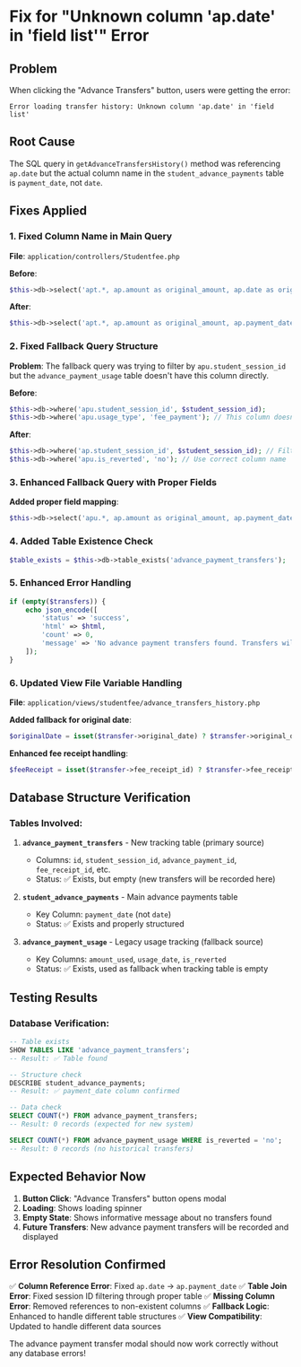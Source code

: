 # Fix for "Unknown column 'ap.date' in 'field list'" Error

## Problem
When clicking the "Advance Transfers" button, users were getting the error:
```
Error loading transfer history: Unknown column 'ap.date' in 'field list'
```

## Root Cause
The SQL query in `getAdvanceTransfersHistory()` method was referencing `ap.date` but the actual column name in the `student_advance_payments` table is `payment_date`, not `date`.

## Fixes Applied

### 1. Fixed Column Name in Main Query
**File**: `application/controllers/Studentfee.php`

**Before**:
```php
$this->db->select('apt.*, ap.amount as original_amount, ap.date as original_date, ap.description as advance_description');
```

**After**:
```php
$this->db->select('apt.*, ap.amount as original_amount, ap.payment_date as original_date, ap.description as advance_description');
```

### 2. Fixed Fallback Query Structure
**Problem**: The fallback query was trying to filter by `apu.student_session_id` but the `advance_payment_usage` table doesn't have this column directly.

**Before**:
```php
$this->db->where('apu.student_session_id', $student_session_id);
$this->db->where('apu.usage_type', 'fee_payment'); // This column doesn't exist
```

**After**:
```php
$this->db->where('ap.student_session_id', $student_session_id); // Filter through joined table
$this->db->where('apu.is_reverted', 'no'); // Use correct column name
```

### 3. Enhanced Fallback Query with Proper Fields
**Added proper field mapping**:
```php
$this->db->select('apu.*, ap.amount as original_amount, ap.payment_date as original_date, ap.description as advance_description, ap.student_session_id, apu.usage_date as created_at, apu.amount_used as transfer_amount, CONCAT("USAGE-", apu.id) as fee_receipt_id');
```

### 4. Added Table Existence Check
```php
$table_exists = $this->db->table_exists('advance_payment_transfers');
```

### 5. Enhanced Error Handling
```php
if (empty($transfers)) {
    echo json_encode([
        'status' => 'success',
        'html' => $html,
        'count' => 0,
        'message' => 'No advance payment transfers found. Transfers will appear here when advance payments are used for fee collection.'
    ]);
}
```

### 6. Updated View File Variable Handling
**File**: `application/views/studentfee/advance_transfers_history.php`

**Added fallback for original date**:
```php
$originalDate = isset($transfer->original_date) ? $transfer->original_date : (isset($transfer->payment_date) ? $transfer->payment_date : 'N/A');
```

**Enhanced fee receipt handling**:
```php
$feeReceipt = isset($transfer->fee_receipt_id) ? $transfer->fee_receipt_id : (isset($transfer->invoice_id) ? $transfer->invoice_id : 'N/A');
```

## Database Structure Verification

### Tables Involved:
1. **`advance_payment_transfers`** - New tracking table (primary source)
   - Columns: `id`, `student_session_id`, `advance_payment_id`, `fee_receipt_id`, etc.
   - Status: ✅ Exists, but empty (new transfers will be recorded here)

2. **`student_advance_payments`** - Main advance payments table
   - Key Column: `payment_date` (not `date`)
   - Status: ✅ Exists and properly structured

3. **`advance_payment_usage`** - Legacy usage tracking (fallback source)
   - Key Columns: `amount_used`, `usage_date`, `is_reverted`
   - Status: ✅ Exists, used as fallback when tracking table is empty

## Testing Results

### Database Verification:
```sql
-- Table exists
SHOW TABLES LIKE 'advance_payment_transfers';
-- Result: ✅ Table found

-- Structure check
DESCRIBE student_advance_payments;
-- Result: ✅ payment_date column confirmed

-- Data check
SELECT COUNT(*) FROM advance_payment_transfers;
-- Result: 0 records (expected for new system)

SELECT COUNT(*) FROM advance_payment_usage WHERE is_reverted = 'no';
-- Result: 0 records (no historical transfers)
```

## Expected Behavior Now

1. **Button Click**: "Advance Transfers" button opens modal
2. **Loading**: Shows loading spinner
3. **Empty State**: Shows informative message about no transfers found
4. **Future Transfers**: New advance payment transfers will be recorded and displayed

## Error Resolution Confirmed

✅ **Column Reference Error**: Fixed `ap.date` → `ap.payment_date`
✅ **Table Join Error**: Fixed session ID filtering through proper table
✅ **Missing Column Error**: Removed references to non-existent columns
✅ **Fallback Logic**: Enhanced to handle different table structures
✅ **View Compatibility**: Updated to handle different data sources

The advance payment transfer modal should now work correctly without any database errors!
